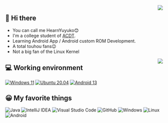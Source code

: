 <img align="right" src="https://github-readme-stats.vercel.app/api?username=Yuyuko1024&include_all_commits=true&show_icons=true&hide_title=tru&hide_border=true" />

## 👋 Hi there
 - You can call me HearnYuyuko😊
 - I'm a college student of <a href="https://www.acdt.edu.cn/">ACDT</a>.
 - Learning Android App / Android custom ROM Development.
 - A total touhou fans😉
 - Not a big fan of the Linux Kernel

<img align="right" src="https://github-readme-stats.vercel.app/api/top-langs/?username=Yuyuko1024&layout=compact&hide_title=true&hide_border=true" />

## 💻 Working environment
[![Windows 11](https://img.shields.io/badge/Windows%2011-00adef?style=flat-square&logo=windows&logoColor=ffffff)](https://www.microsoft.com/zh-cn/windows)
[![Ubuntu 20.04](https://img.shields.io/badge/Ubuntu%2020%2e04-dd4814?style=flat-square&logo=ubuntu&logoColor=ffffff)](https://releases.ubuntu.com/20.04/)
[![Android 13](https://img.shields.io/badge/Android%2013-3ddc84?style=flat-square&logo=android&logoColor=ffffff)](https://www.android.com/android-13/)


## 😀 My favorite things
![Java](https://img.shields.io/badge/Java-007396?style=flat-square&logo=Java&logoColor=white)
![IntelliJ IDEA](https://img.shields.io/badge/IntelliJ%20IDEA-000000?style=flat-square&logo=IntelliJ%20IDEA#000000&logoColor=white)
![Visual Studio Code](https://img.shields.io/badge/Visual%20Studio%20Code-007ACC?style=flat-square&logo=Visual+Studio+Code)
![GitHub](https://img.shields.io/badge/GitHub-181717?style=flat-square&logo=GitHub)
![Windows](https://img.shields.io/badge/Windows-0078D6?style=flat-square&logo=Windows)
![Linux](https://img.shields.io/badge/Linux-000000?style=flat-square&logo=Linux&logoColor=white)
![Android](https://img.shields.io/badge/Android-3DDC84?style=flat-square&logo=Android&logoColor=white)
